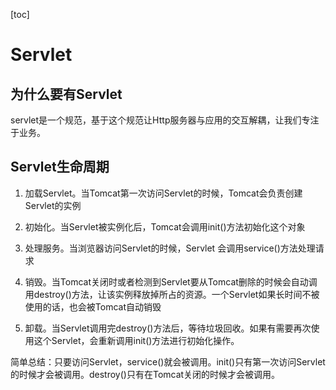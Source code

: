 [toc]

# Servlet

## 为什么要有Servlet

servlet是一个规范，基于这个规范让Http服务器与应用的交互解耦，让我们专注于业务。

## Servlet生命周期

1. 加载Servlet。当Tomcat第一次访问Servlet的时候，Tomcat会负责创建Servlet的实例

2. 初始化。当Servlet被实例化后，Tomcat会调用init()方法初始化这个对象

3. 处理服务。当浏览器访问Servlet的时候，Servlet 会调用service()方法处理请求

4. 销毁。当Tomcat关闭时或者检测到Servlet要从Tomcat删除的时候会自动调用destroy()方法，让该实例释放掉所占的资源。一个Servlet如果长时间不被使用的话，也会被Tomcat自动销毁

5. 卸载。当Servlet调用完destroy()方法后，等待垃圾回收。如果有需要再次使用这个Servlet，会重新调用init()方法进行初始化操作。

简单总结：只要访问Servlet，service()就会被调用。init()只有第一次访问Servlet的时候才会被调用。destroy()只有在Tomcat关闭的时候才会被调用。